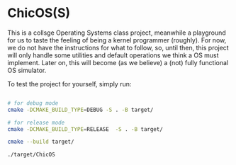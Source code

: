 # ChicOS(S)

This is a collsge Operating Systems class project, meanwhile a playground for us to taste the feeling of being a kernel programmer (roughly). For now, we do not have the instructions for what to follow, so, until then, this project will only handle some utilities and default operations we think a OS must implement. Later on, this will become (as we believe) a (not) fully functional OS simulator.

To test the project for yourself, simply run:

```sh

# for debug mode
cmake -DCMAKE_BUILD_TYPE=DEBUG -S . -B target/ 

# for release mode
cmake -DCMAKE_BUILD_TYPE=RELEASE  -S . -B target/ 

cmake --build target/

./target/ChicOS

```
